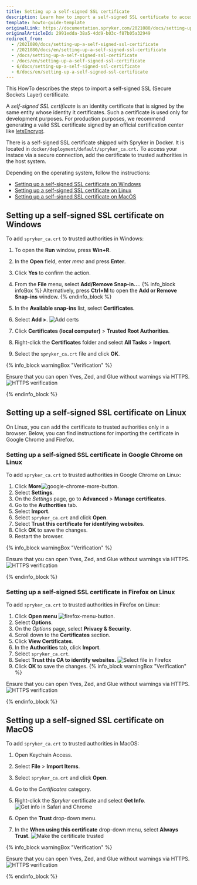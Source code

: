 ```yaml
---
title: Setting up a self-signed SSL certificate
description: Learn how to import a self-signed SSL certificate to access your instance via a secure connection.
template: howto-guide-template
originalLink: https://documentation.spryker.com/2021080/docs/setting-up-a-self-signed-ssl-certificate
originalArticleId: 2991edda-38a5-4dd9-b03c-f87b05a32949
redirect_from:
  - /2021080/docs/setting-up-a-self-signed-ssl-certificate
  - /2021080/docs/en/setting-up-a-self-signed-ssl-certificate
  - /docs/setting-up-a-self-signed-ssl-certificate
  - /docs/en/setting-up-a-self-signed-ssl-certificate
  - 6/docs/setting-up-a-self-signed-ssl-certificate
  - 6/docs/en/setting-up-a-self-signed-ssl-certificate
---
```



This HowTo describes the steps to import a self-signed SSL (Secure Sockets Layer) certificate.

A *self-signed SSL certificate* is an identity certificate that is signed by the same entity whose identity it certificates. Such a certificate is used only for development purposes. For production purposes, we recommend generating a valid SSL certificate signed by an official certification center like [letsEncrypt](https://letsencrypt.org/).

There is a self-signed SSL certificate shipped with Spryker in Docker. It is located in `docker/deployment/default/spryker_ca.crt.` To access your instace via a secure connection, add the certificate to trusted authorities in the host system.

Depending on the operating system, follow the instructions:
* [Setting up a self-signed SSL certificate on Windows](#setting-up-a-self-signed-ssl-certificate-on-windows)
* [Setting up a self-signed SSL certificate on Linux](#setting-up-a-self-signed-ssl-certificate-on-linux)
* [Setting up a self-signed SSL certificate on MacOS](#setting-up-a-self-signed-ssl-certificate-on-macos)

## Setting up a self-signed SSL certificate on Windows
To add `spryker_ca.crt` to trusted authorities in Windows:
1. To open the **Run** window, press **Win+R**.
2. In the **Open** field, enter *mmc* and press **Enter**.
3. Click **Yes** to confirm the action.
4. From the **File** menu, select **Add/Remove Snap-in...**.
{% info_block infoBox %}
Alternatively, press **Ctrl+M** to open the **Add or Remove Snap-ins** window.
{% endinfo_block %}
5. In the **Available snap-ins** list, select **Certificates**.
6. Select **Add >**.
![Add certs](https://spryker.s3.eu-central-1.amazonaws.com/docs/Tutorials/HowTos/Docker+HowTos/HowTo+Install+Self-Signed+SSL+Certificates/add-certs.png) 

7. Click **Certificates (local computer)** > **Trusted Root Authorities**.
8. Right-click the **Certificates** folder and select **All Tasks** > **Import**.
9. Select the `spryker_ca.crt` file and click **OK**.

{% info_block warningBox "Verification" %}

Ensure that you can open Yves, Zed, and Glue without warnings via HTTPS.
![HTTPS verification](https://spryker.s3.eu-central-1.amazonaws.com/docs/Tutorials/HowTos/Docker+HowTos/HowTo+Install+Self-Signed+SSL+Certificates/https-verification.png) 

{% endinfo_block %}

## Setting up a self-signed SSL certificate on Linux
On Linux, you can add the certificate to trusted authorities only in a browser. Below, you can find instructions for importing the certificate in Google Chrome and Firefox.

### Setting up a self-signed SSL certificate in Google Chrome on Linux
To add `spryker_ca.crt` to trusted authorities in Google Chrome on Linux:
1. Click **More**![google-chrome-more-button](https://spryker.s3.eu-central-1.amazonaws.com/docs/Tutorials/HowTos/Docker+HowTos/HowTo+Install+Self-Signed+SSL+Certificates/chrome-more-button.png).
2. Select **Settings**.
3. On the *Settings* page, go to **Advanced** > **Manage certificates**.
4. Go to the **Authorities** tab.
5. Select **Import**.
6. Select `spryker_ca.crt` and click **Open**.
7. Select **Trust this certificate for identifying websites**.
8. Click **OK** to save the changes.
9. Restart the browser.

{% info_block warningBox "Verification" %}

Ensure that you can open Yves, Zed, and Glue without warnings via HTTPS.
![HTTPS verification](https://spryker.s3.eu-central-1.amazonaws.com/docs/Tutorials/HowTos/Docker+HowTos/HowTo+Install+Self-Signed+SSL+Certificates/https-verification.png) 

{% endinfo_block %}

### Setting up a self-signed SSL certificate in Firefox on Linux
To add `spryker_ca.crt` to trusted authorities in Firefox on Linux:

1. Click **Open menu** ![firefox-menu-button](https://spryker.s3.eu-central-1.amazonaws.com/docs/Tutorials/HowTos/Docker+HowTos/HowTo+Install+Self-Signed+SSL+Certificates/firefox-menu-button.png).
2. Select **Options**.
3. On the *Options* page, select **Privacy & Security**.
4. Scroll down to the **Certificates** section.
5. Click **View Certificates**.
6. In the **Authorities** tab, click **Import**.
7. Select `spryker_ca.crt`.
8. Select **Trust this CA to identify websites.**
![Select file in Firefox](https://spryker.s3.eu-central-1.amazonaws.com/docs/Tutorials/HowTos/Docker+HowTos/HowTo+Install+Self-Signed+SSL+Certificates/select-file.png) 
9. Click **OK** to save the changes.
{% info_block warningBox "Verification" %}

Ensure that you can open Yves, Zed, and Glue without warnings via HTTPS.
![HTTPS verification](https://spryker.s3.eu-central-1.amazonaws.com/docs/Tutorials/HowTos/Docker+HowTos/HowTo+Install+Self-Signed+SSL+Certificates/https-verification.png) 

{% endinfo_block %}

## Setting up a self-signed SSL certificate on MacOS
To add `spryker_ca.crt` to trusted authorities in MacOS:
1. Open Keychain Access.
2. Select **File** > **Import Items**.
3. Select `spryker_ca.crt` and click **Open**.
4. Go to the *Certificates* category.
5. Right-click the *Spryker* certificate and select **Get Info**.
![Get info in Safari and Chrome](https://spryker.s3.eu-central-1.amazonaws.com/docs/Tutorials/HowTos/Docker+HowTos/HowTo+Install+Self-Signed+SSL+Certificates/get-info.png) 

6. Open the **Trust** drop-down menu.
7. In the **When using this certificate** drop-down menu, select **Always Trust**.
![Make the certificate trusted](https://spryker.s3.eu-central-1.amazonaws.com/docs/Tutorials/HowTos/Docker+HowTos/HowTo+Install+Self-Signed+SSL+Certificates/always-trust.png) 



{% info_block warningBox "Verification" %}

Ensure that you can open Yves, Zed, and Glue without warnings via HTTPS.
![HTTPS verification](https://spryker.s3.eu-central-1.amazonaws.com/docs/Tutorials/HowTos/Docker+HowTos/HowTo+Install+Self-Signed+SSL+Certificates/https-verification.png) 

{% endinfo_block %}
